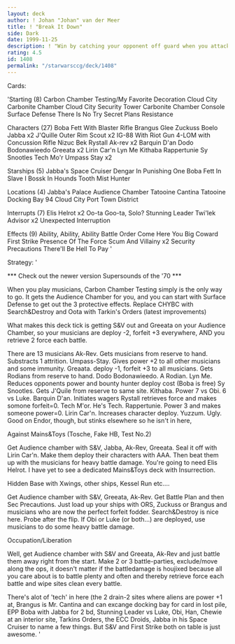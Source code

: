```yaml
---
layout: deck
author: ! Johan "Johan" van der Meer
title: ! "Break It Down"
side: Dark
date: 1999-11-25
description: ! "Win by catching your opponent off guard when you attack with a task force that costs almost no force to deploy Retrieve force each battle."
rating: 4.5
id: 1408
permalink: "/starwarsccg/deck/1408"
---
```

Cards: 

'Starting (8)
Carbon Chamber Testing/My Favorite Decoration
Cloud City Carbonite Chamber
Cloud City Security Tower
Carbonite Chamber Console
Surface Defense
There Is No Try
Secret Plans
Resistance

Characters (27)
Boba Fett With Blaster Rifle
Brangus Glee
Zuckuss
Boelo
Jabba  x2
J'Quille
Outer Rim Scout  x2
IG-88 With Riot Gun
4-LOM with Concussion Rifle
Nizuc Bek
Rystall
Ak-rev	x2
Barquin D'an
Dodo Bodonawieedo
Greeata  x2
Lirin Car'n
Lyn Me
Kithaba
Rappertunie
Sy Snootles
Tech Mo'r
Umpass Stay x2

Starships (5)
Jabba's Space Cruiser
Dengar In Punishing One
Boba Fett In Slave I
Bossk In Hounds Tooth
Mist Hunter

Locations (4)
Jabba's Palace Audience Chamber
Tatooine Cantina
Tatooine Docking Bay 94
Cloud City Port Town District

Interrupts (7)
Elis Helrot  x2
Oo-ta Goo-ta, Solo?
Stunning Leader
Twi'lek Advisor  x2
Unexpected Interruption

Effects (9)
Ability, Ability, Ability
Battle Order
Come Here You Big Coward
First Strike
Presence Of The Force
Scum And Villainy  x2
Security Precautions
There'll Be Hell To Pay '

Strategy: '

*** Check out the newer version Supersounds of the '70 ***

When you play musicians, Carbon Chamber Testing simply is the only way to go. It gets the Audience Chamber for you, and you can start with Surface Defense to get out the 3 protective effects. Replace CHYBC with Search&Destroy and Oota with Tarkin's Orders (latest improvements)

What makes this deck tick is getting S&V out and Greeata on your Audience Chamber, so your musicians are deploy -2, forfeit +3 everywhere, AND you retrieve 2 force each battle.

There are 13 musicians
Ak-Rev. Gets musicians from reserve to hand. Substracts 1 attrition.
Umpass-Stay. Gives power +2 to all other musicians and some immunity.
Greaata. deploy -1, forfeit +3 to all musicians. Gets Rodians from reserve to hand.
Dodo Bodonawieedo. A Rodian.
Lyn Me. Reduces opponents power and bounty hunter deploy cost (Boba is free)
Sy Snootles. Gets J'Quile from reserve to same site.
Kithaba. Power 7 vs Obi. 6 vs Luke.
Barquin D'an. Initiates wagers
Rystall retrieves force and makes somone forfeit=0.
Tech M'or. He's Tech.
Rappertunie. Power 3 and makes someone power=0.
Lirin Car'n. Increases character deploy.
Yuzzum. Ugly. Good on Endor, though, but stinks elsewhere so he isn't in here,


Against Mains&Toys (Tosche, Fake HB, Test No.2)

Get Audience chamber with S&V, Jabba, Ak-Rev, Greeata. Seal it off with Lirin Car'n. Make them deploy their characters with AAA. Then beat them up with the musicians for heavy battle damage. You're going to need Elis Helrot. I have yet to see a dedicated Mains&Toys deck with Insurrection.


Hidden Base with Xwings, other ships, Kessel Run etc....

Get Audience chamber with S&V, Greeata, Ak-Rev. Get Battle Plan and then Sec Precautions. Just load up your ships with ORS, Zuckuss or Brangus and musicians who are now the perfect forfeit fodder. Search&Destroy is nice here. Probe after the flip. If Obi or Luke (or both...) are deployed, use musicians to do some heavy battle damage.


Occupation/Liberation

Well, get Audience chamber with S&V and Greeata, Ak-Rev and just battle them away right from the start. Make 2 or 3 battle-parties, exclude/move along the ops, it doesn't matter if the battledamage is houjixed because all you care about is to battle plenty and often and thereby retrieve force each battle and wipe sites clean every battle.


There's alot of 'tech' in here (the 2 drain-2 sites where aliens are power +1 at, Brangus is Mr. Cantina and can excange docking bay for card in lost pile, EPP Boba with Jabba for 2 bd, Stunning Leader vs Luke, Obi, Han, Chewie at an interior site, Tarkins Orders, the ECC Droids, Jabba in his Space Cruiser to name a few things. But S&V and First Strike both on table is just awesome.  '
